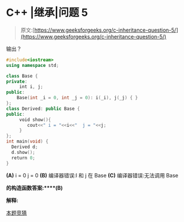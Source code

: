 # C++ |继承|问题 5

> 原文:[https://www.geeksforgeeks.org/c-inheritance-question-5/](https://www.geeksforgeeks.org/c-inheritance-question-5/)

输出？

```cpp
#include<iostream>
using namespace std;

class Base {
private:
     int i, j;
public:
    Base(int _i = 0, int _j = 0): i(_i), j(_j) { }
};
class Derived: public Base {
public:
     void show(){
        cout<<" i = "<<i<<"  j = "<<j;
     }
};
int main(void) {
  Derived d;
  d.show();
  return 0;
}
```

**(A)** i = 0 j = 0
**(B)** 编译器错误:I 和 j 在 Base
**(C)** 编译器错误:无法调用 Base

**的构造函数答案:****(B)**

**解释:**

[本题竞猜](https://www.geeksforgeeks.org/quiz-corner-gq/)
